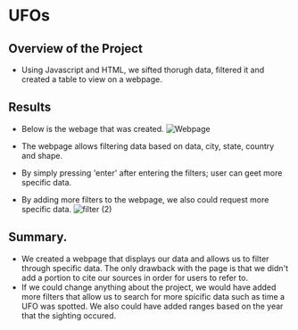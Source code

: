 # UFOs
## Overview of the Project 
- Using Javascript and HTML, we sifted thorugh data, filtered it and created a table to view on a webpage.
 ## Results 
 - Below is the webage that was created. 
 ![Webpage](https://user-images.githubusercontent.com/85714314/132157594-9fb52eda-6948-423c-85cb-195b93a7e62a.png)


- The webpage allows filtering data based on data, city, state, country and shape. 
- By simply pressing 'enter' after entering the filters; user can geet more specific data. 

- By adding more filters to the webpage, we also could request more specific data.
![filter (2)](https://user-images.githubusercontent.com/85714314/132158231-5bf531d6-945a-4e86-a2ee-9915f3d3ffc7.png)
## Summary. 
- We created a webpage that displays our data and allows us to filter through specific data. The only drawback with the page is that we didn't add a portion to cite our sources in order for users to refer to. 
- If we could change anything about the project, we would have added more filters that allow us to search for more spicific data such as time a UFO was spotted. We also could have added ranges based on the year that the sighting occured. 
